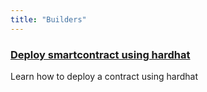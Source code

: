```yaml
---
title: "Builders"
---
```


<div class="docs-card-container">
   <div class="row row-cols-1 row-cols-md-3a g-4">
      <div class="col">
         <div class="card card-body h-100 d-flex flex-column" >
            <a href="/builders/deploy_contract_with_hardhat" class="card-title card-link stretched-link">
               <h3>Deploy smartcontract using hardhat </h3>
            </a>
            <p class="card-text">Learn how to deploy a contract using hardhat</p>
         </div>
      </div>
   </div>
</div>
